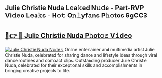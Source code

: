 ## Julie Christie Nuda L𝚎a𝚔ed N𝚞𝚍e - Part-RVP Vi𝚍𝚎o L𝚎a𝚔s - H𝚘𝚝 O𝚗𝚕yf𝚊ns P𝚑𝚘tos 6gCC3

# <h2><a href="http://kfcvbq1.oniu.top/?m=Julie+Christie+Nuda">🔗👉 🔴 Julie Christie Nuda P𝚑ot𝚘𝚜 V𝚒d𝚎o</a></h2>

[![Julie Christie Nuda Nu𝚍e𝚜](https://i.imgur.com/0qMVB7G.gif)](http://kfcvbq1.oniu.top/?m=Julie+Christie+Nuda)
Online entertainer and multimedia artist Julie Christie Nuda, celebrated for sharing dance and lifestyle ideas through viral dance routines and compact clips. Outstanding producer Julie Christie Nuda, celebrated for their exceptional skills and accomplishments in bringing creative projects to life.  
